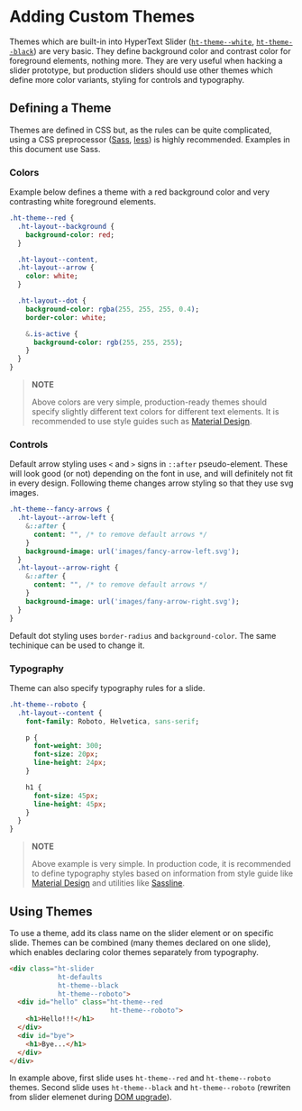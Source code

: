 <!--

   Copyright 2016 Maciej Chałapuk

   Licensed under the Apache License, Version 2.0 (the "License");
   you may not use this file except in compliance with the License.
   You may obtain a copy of the License at

       http://www.apache.org/licenses/LICENSE-2.0

   Unless required by applicable law or agreed to in writing, software
   distributed under the License is distributed on an "AS IS" BASIS,
   WITHOUT WARRANTIES OR CONDITIONS OF ANY KIND, either express or implied.
   See the License for the specific language governing permissions and
   limitations under the License.

-->

# Adding Custom Themes

Themes which are built-in into HyperText Slider ([`ht-theme--white`][theme-white],
[`ht-theme--black`][theme-black]) are very basic. They define background
color and contrast color for foreground elements, nothing more. They are very
useful when hacking a slider prototype, but production sliders should use other
themes which define more color variants, styling for controls and typography.

[theme-white]: class-names.md#ht-theme--white
[theme-black]: class-names.md#ht-theme--black

## Defining a Theme

Themes are defined in CSS but, as the rules can be quite complicated, using
a CSS preprocessor ([Sass][sass], [less][less]) is highly recommended. Examples
in this document use Sass.

[sass]: https://github.com/sass/sass
[less]: https://github.com/less/less.js

### Colors

Example below defines a theme with a red background color and very contrasting
white foreground elements.

```sass
.ht-theme--red {
  .ht-layout--background {
    background-color: red;
  }

  .ht-layout--content,
  .ht-layout--arrow {
    color: white;
  }

  .ht-layout--dot {
    background-color: rgba(255, 255, 255, 0.4);
    border-color: white;

    &.is-active {
      background-color: rgb(255, 255, 255);
    }
  }
}
```

> **NOTE**
>
> Above colors are very simple, production-ready themes should specify slightly
> different text colors for different text elements. It is recommended to use
> style guides such as [Material Design][material-design-colors].

[material-design-colors]: https://material.google.com/style/typography.html#typography-other-typographic-guidelines

### Controls

Default arrow styling uses `<` and `>` signs in `::after` pseudo-element.
These will look good (or not) depending on the font in use, and will definitely
not fit in every design. Following theme changes arrow styling so that they
use svg images.

```sass
.ht-theme--fancy-arrows {
  .ht-layout--arrow-left {
    &::after {
      content: "", /* to remove default arrows */
    }
    background-image: url('images/fancy-arrow-left.svg');
  }
  .ht-layout--arrow-right {
    &::after {
      content: "", /* to remove default arrows */
    }
    background-image: url('images/fany-arrow-right.svg');
  }
}
```

Default dot styling uses `border-radius` and `background-color`.
The same techinique can be used to change it.

### Typography

Theme can also specify typography rules for a slide.

```sass
.ht-theme--roboto {
  .ht-layout--content {
    font-family: Roboto, Helvetica, sans-serif;

    p {
      font-weight: 300;
      font-size: 20px;
      line-height: 24px;
    }

    h1 {
      font-size: 45px;
      line-height: 45px;
    }
  }
}
```

> **NOTE**
>
> Above example is very simple. In production code, it is recommended
> to define typography styles based on information from style guide
> like [Material Design][material-design-typography] and utilities like
> [Sassline][sassline].

[material-design-typography]: https://material.google.com/style/typography.html#typography-typeface
[sassline]: https://github.com/jakegiltsoff/sassline

## Using Themes

To use a theme, add its class name on the slider element or on specific
slide. Themes can be combined (many themes declared on one slide), which
enables declaring color themes separately from typography.

```html
<div class="ht-slider
            ht-defaults
            ht-theme--black
            ht-theme--roboto">
  <div id="hello" class="ht-theme--red
                         ht-theme--roboto">
    <h1>Hello!!!</h1>
  </div>
  <div id="bye">
    <h1>Bye...</h1>
  </div>
</div>
```

In example above, first slide uses `ht-theme--red` and
`ht-theme--roboto` themes. Second slide uses `ht-theme--black`
and `ht-theme--roboto` (rewriten from slider elemenet during
[DOM upgrade](dom-upgrade.md)).

